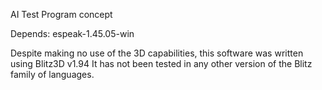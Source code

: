 AI Test Program concept

Depends:
espeak-1.45.05-win

Despite making no use of the 3D capabilities, this software was written using Blitz3D v1.94
It has not been tested in any other version of the Blitz family of languages.
